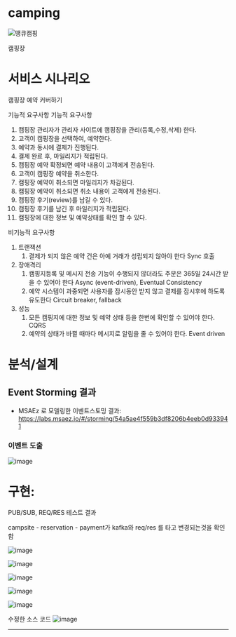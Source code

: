 # camping

![땡큐캠핑](https://user-images.githubusercontent.com/67825670/209745237-29e8584b-ef60-45f3-aa42-23e2fb2e0ffa.png)

캠핑장 


# 서비스 시나리오

캠핑장 예약 커버하기

기능적 요구사항
기능적 요구사항
1. 캠핑장 관리자가 관리자 사이트에 캠핑장을 관리(등록,수정,삭제) 한다.
2. 고객이 캠핑장을 선택하여, 예약한다.
3. 예약과 동시에 결제가 진행된다.
4. 결제 완료 후, 마일리지가 적립된다.
5. 캠핑장 예약 확정되면 예약 내용이 고객에게 전송된다.
6. 고객이 캠핑장 예약을 취소한다.
7. 캠핑장 예약이 취소되면 마일리지가 차감된다.
8. 캠핑장 예약이 취소되면 취소 내용이 고객에게 전송된다.
9. 캠핑장 후기(review)를 남길 수 있다. 
10. 캠핑장 후기를 남긴 후 마일리지가 적립된다.
11. 캠핑장에 대한 정보 및 예약상태를 확인 할 수 있다.


비기능적 요구사항
1. 트랜잭션
    1. 결제가 되지 않은 예약 건은 아예 거래가 성립되지 않아야 한다  Sync 호출 
1. 장애격리
    1. 캠핑지등록 및 메시지 전송 기능이 수행되지 않더라도 주문은 365일 24시간 받을 수 있어야 한다  Async (event-driven), Eventual Consistency
    1. 예약 시스템이 과중되면 사용자를 잠시동안 받지 않고 결제를 잠시후에 하도록 유도한다  Circuit breaker, fallback
1. 성능
    1. 모든 캠핑지에 대한 정보 및 예약 상태 등을 한번에 확인할 수 있어야 한다.  CQRS
    1. 예약의 상태가 바뀔 때마다 메시지로 알림을 줄 수 있어야 한다.  Event driven



# 분석/설계


## Event Storming 결과
* MSAEz 로 모델링한 이벤트스토밍 결과:  https://labs.msaez.io/#/storming/54a5ae4f559b3df8206b4eeb0d933941


### 이벤트 도출
![image](https://user-images.githubusercontent.com/117260810/209923025-e96128d3-112a-41f8-8863-90fa490ecf45.png)


# 구현:
PUB/SUB, REQ/RES 테스트 결과

campsite - reservation - payment가 kafka와 req/res 를 타고 변경되는것을 확인함

![image](https://user-images.githubusercontent.com/67825670/209907062-c145229f-07ce-4c04-b7ac-e7a161719043.png)

![image](https://user-images.githubusercontent.com/67825670/209936890-0896f7b3-a1b8-4225-aed7-6fea12f80b1e.png)

![image](https://user-images.githubusercontent.com/67825670/209936943-b0474ba8-634c-47d5-a2b8-8523712a2f2a.png)

![image](https://user-images.githubusercontent.com/67825670/209936997-343c3080-d7a6-4ab5-832f-3f327bb64d0d.png)

![image](https://user-images.githubusercontent.com/67825670/209937040-c7e14972-c5be-48e5-8789-032d5605b075.png)

수정한 소스 코드
![image](https://user-images.githubusercontent.com/117260810/210023860-3b1f7e36-0b79-4c20-baa0-06ba4f9b02c7.png)

----



